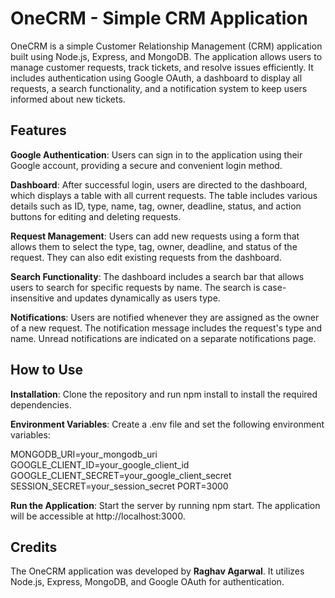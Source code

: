 # OneCRM - Simple CRM Application
OneCRM is a simple Customer Relationship Management (CRM) application built using Node.js, Express, and MongoDB. The application allows users to manage customer requests, track tickets, and resolve issues efficiently. It includes authentication using Google OAuth, a dashboard to display all requests, a search functionality, and a notification system to keep users informed about new tickets.

## Features
**Google Authentication**: Users can sign in to the application using their Google account, providing a secure and convenient login method.

**Dashboard**: After successful login, users are directed to the dashboard, which displays a table with all current requests. The table includes various details such as ID, type, name, tag, owner, deadline, status, and action buttons for editing and deleting requests.

**Request Management**: Users can add new requests using a form that allows them to select the type, tag, owner, deadline, and status of the request. They can also edit existing requests from the dashboard.

**Search Functionality**: The dashboard includes a search bar that allows users to search for specific requests by name. The search is case-insensitive and updates dynamically as users type.

**Notifications**: Users are notified whenever they are assigned as the owner of a new request. The notification message includes the request's type and name. Unread notifications are indicated on a separate notifications page.

## How to Use
**Installation**: Clone the repository and run npm install to install the required dependencies.

**Environment Variables**: Create a .env file and set the following environment variables:

MONGODB_URI=your_mongodb_uri
GOOGLE_CLIENT_ID=your_google_client_id
GOOGLE_CLIENT_SECRET=your_google_client_secret
SESSION_SECRET=your_session_secret
PORT=3000

**Run the Application**: Start the server by running npm start. The application will be accessible at http://localhost:3000.

## Credits
The OneCRM application was developed by **Raghav Agarwal**. It utilizes Node.js, Express, MongoDB, and Google OAuth for authentication.
